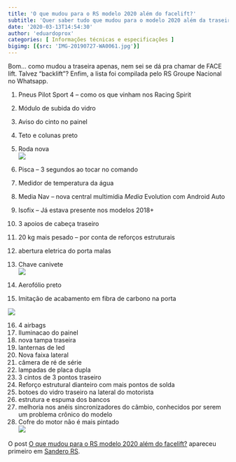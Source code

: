 ```yaml
---
title: 'O que mudou para o RS modelo 2020 além do facelift?'
subtitle: 'Quer saber tudo que mudou para o modelo 2020 além da traseira?'
date: '2020-03-13T14:54:30'
author: 'eduardoprox'
categories: [ Informações técnicas e especificações ]
bigimg: [{src: 'IMG-20190727-WA0061.jpg'}]
---
```


Bom… como mudou a traseira apenas, nem sei se dá pra chamar de FACE lift. Talvez “backlift”? Enfim, a lista foi compilada pelo RS Groupe Nacional no Whatsapp.



1) Pneus Pilot Sport 4 – como os que vinham nos Racing Spirit  
2) Módulo de subida do vidro  
3) Aviso do cinto no painel  
4) Teto e colunas preto  
5) Roda nova  
![](https://sanderors.com/wp-content/uploads/2019/03/roda1080.jpg)


6) Pisca – 3 segundos ao tocar no comando  
7) Medidor de temperatura da água  
8) Media Nav – nova central multimídia *Media* Evolution com Android Auto  
9) Isofix – Já estava presente nos modelos 2018+  
10) 3 apoios de cabeça traseiro  
11) 20 kg mais pesado – por conta de reforços estruturais  
12) abertura eletrica do porta malas


13) Chave canivete  
![](https://sanderors.com/wp-content/uploads/2020/03/chave.jpg)


14) Aerofólio preto  
15) Imitação de acabamento em fibra de carbono na porta  
  
![](https://sanderors.com/wp-content/uploads/2020/03/Renault-Sandero-RS-2020-6.jpg)


16) 4 airbags  
17) Iluminacao do painel  
18) nova tampa traseira  
19) lanternas de led  
21) Nova faixa lateral  
22) câmera de ré de série  
23) lampadas de placa dupla  
24) 3 cintos de 3 pontos traseiro  
25) Reforço estrutural dianteiro com mais pontos de solda  
26) botoes do vidro traseiro na lateral do motorista  
27) estrutura e espuma dos bancos  
28) melhoria nos anéis sincronizadores do câmbio, conhecidos por serem um problema crônico do modelo  
29) Cofre do motor não é mais pintado  
![](https://sanderors.com/wp-content/uploads/2020/03/cofre.jpg)


O post [O que mudou para o RS modelo 2020 além do facelift?](https://sanderors.com/o-que-mudou-para-o-rs-modelo-2020-alem-do-facelift/) apareceu primeiro em [Sandero RS](https://sanderors.com).

